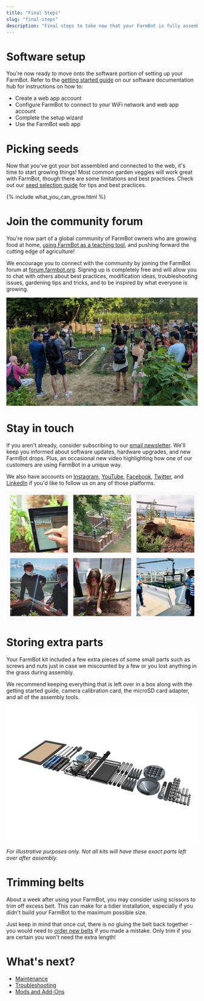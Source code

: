 ```yaml
---
title: "Final Steps"
slug: "final-steps"
description: "Final steps to take now that your FarmBot is fully assembled and powered up."
---
```


# Software setup

You're now ready to move onto the software portion of setting up your FarmBot. Refer to the [getting started guide](https://software.farm.bot/docs/getting-started) on our software documentation hub for instructions on how to:

- Create a web app account
- Configure FarmBot to connect to your WiFi network and web app account
- Complete the setup wizard
- Use the FarmBot web app

# Picking seeds

Now that you've got your bot assembled and connected to the web, it's time to start growing things! Most common garden veggies will work great with FarmBot, though there are some limitations and best practices. Check out our [seed selection guide](http://seeds.farm.bot) for tips and best practices.

{% include what_you_can_grow.html %}

# Join the community forum

You're now part of a global community of FarmBot owners who are growing food at home, [using FarmBot as a teaching tool](https://www.youtube.com/watch?v=8PV0aR9Jl9A), and pushing forward the cutting edge of agriculture!

We encourage you to connect with the community by joining the FarmBot forum at [forum.farmbot.org](https://forum.farmbot.org/). Signing up is completely free and will allow you to chat with others about best practices, modification ideas, troubleshooting issues, gardening tips and tricks, and to be inspired by what everyone is growing.

![FarmBot community](_images/farmbot_community.jpeg)

# Stay in touch

If you aren't already, consider subscribing to our [email newsletter](http://newsletter.farm.bot/). We'll keep you informed about software updates, hardware upgrades, and new FarmBot drops. Plus, an occasional new video highlighting how one of our customers are using FarmBot in a unique way.

We also have accounts on [Instagram](http://instagram.farm.bot/), [YouTube](http://youtube.farm.bot/), [Facebook](http://facebook.farm.bot/), [Twitter](http://twitter.farm.bot/), and [LinkedIn](http://linkedin.farm.bot/) if you'd like to follow us on any of those platforms.

![FarmBot Instagram](_images/farmbot_instagram.jpg)

# Storing extra parts

Your FarmBot kit included a few extra pieces of some small parts such as screws and nuts just in case we miscounted by a few or you lost anything in the grass during assembly.

We recommend keeping everything that is left over in a box along with the getting started guide, camera calibration card, the microSD card adapter, and all of the assembly tools.

![post-assembly spare parts](_images/extra_parts.png)

_For illustrative purposes only. Not all kits will have these exact parts left over after assembly._

# Trimming belts

About a week after using your FarmBot, you may consider using scissors to trim off excess belt. This can make for a tidier installation, especially if you didn't build your FarmBot to the maximum possible size.

Just keep in mind that once cut, there is no gluing the belt back together - you would need to [order new belts](https://farm.bot/search?q=Belt) if you made a mistake. Only trim if you are certain you won't need the extra length!

# What's next?

- [Maintenance](../extras/maintenance.md)
- [Troubleshooting](../extras/troubleshooting.md)
- [Mods and Add-Ons](../extras/mods.md)
